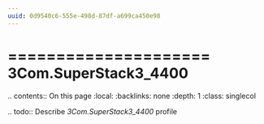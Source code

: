 ```yaml
---
uuid: 0d9540c6-555e-498d-87df-a699ca450e98
---
```



=====================
3Com.SuperStack3_4400
=====================

.. contents:: On this page
    :local:
    :backlinks: none
    :depth: 1
    :class: singlecol

.. todo::
    Describe *3Com.SuperStack3_4400* profile
